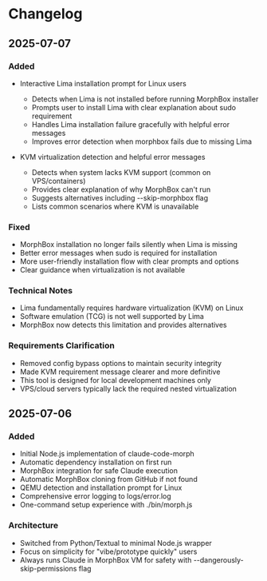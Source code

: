 # Changelog

## 2025-07-07

### Added
- Interactive Lima installation prompt for Linux users
  - Detects when Lima is not installed before running MorphBox installer
  - Prompts user to install Lima with clear explanation about sudo requirement
  - Handles Lima installation failure gracefully with helpful error messages
  - Improves error detection when morphbox fails due to missing Lima

- KVM virtualization detection and helpful error messages
  - Detects when system lacks KVM support (common on VPS/containers)
  - Provides clear explanation of why MorphBox can't run
  - Suggests alternatives including --skip-morphbox flag
  - Lists common scenarios where KVM is unavailable

### Fixed
- MorphBox installation no longer fails silently when Lima is missing
- Better error messages when sudo is required for installation
- More user-friendly installation flow with clear prompts and options
- Clear guidance when virtualization is not available

### Technical Notes
- Lima fundamentally requires hardware virtualization (KVM) on Linux
- Software emulation (TCG) is not well supported by Lima
- MorphBox now detects this limitation and provides alternatives

### Requirements Clarification
- Removed config bypass options to maintain security integrity
- Made KVM requirement message clearer and more definitive
- This tool is designed for local development machines only
- VPS/cloud servers typically lack the required nested virtualization

## 2025-07-06

### Added
- Initial Node.js implementation of claude-code-morph
- Automatic dependency installation on first run
- MorphBox integration for safe Claude execution
- Automatic MorphBox cloning from GitHub if not found
- QEMU detection and installation prompt for Linux
- Comprehensive error logging to logs/error.log
- One-command setup experience with ./bin/morph.js

### Architecture
- Switched from Python/Textual to minimal Node.js wrapper
- Focus on simplicity for "vibe/prototype quickly" users
- Always runs Claude in MorphBox VM for safety with --dangerously-skip-permissions flag